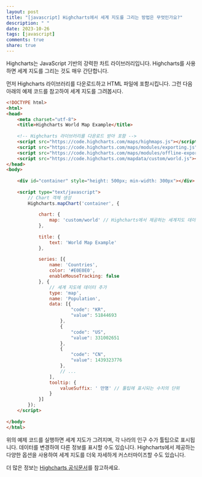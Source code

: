 ```yaml
---
layout: post
title: "[javascript] Highcharts에서 세계 지도를 그리는 방법은 무엇인가요?"
description: " "
date: 2023-10-26
tags: [javascript]
comments: true
share: true
---
```


Highcharts는 JavaScript 기반의 강력한 차트 라이브러리입니다. Highcharts를 사용하면 세계 지도를 그리는 것도 매우 간단합니다. 

먼저 Highcharts 라이브러리를 다운로드하고 HTML 파일에 포함시킵니다. 그런 다음 아래의 예제 코드를 참고하여 세계 지도를 그려봅시다.

``` html
<!DOCTYPE html>
<html>
<head>
    <meta charset="utf-8">
    <title>Highcharts World Map Example</title>
    
    <!-- Highcharts 라이브러리를 다운로드 받아 포함 -->
    <script src="https://code.highcharts.com/maps/highmaps.js"></script>
    <script src="https://code.highcharts.com/maps/modules/exporting.js"></script>
    <script src="https://code.highcharts.com/maps/modules/offline-exporting.js"></script>
    <script src="https://code.highcharts.com/mapdata/custom/world.js"></script>
</head>
<body>
    
    <div id="container" style="height: 500px; min-width: 300px"></div>
    
    <script type="text/javascript">
        // Chart 객체 생성
        Highcharts.mapChart('container', {
            
            chart: {
                map: 'custom/world' // Highcharts에서 제공하는 세계지도 데이터 사용
            },
            
            title: {
                text: 'World Map Example'
            },
            
            series: [{
                name: 'Countries',
                color: '#E0E0E0',
                enableMouseTracking: false
            }, {
                // 세계 지도에 데이터 추가
                type: 'map',
                name: 'Population',
                data: [{
                        "code": "KR",
                        "value": 51844693
                    },
                    {
                        "code": "US",
                        "value": 331002651
                    },
                    {
                        "code": "CN",
                        "value": 1439323776
                    },
                    // ...
                ],
                tooltip: {
                    valueSuffix: ' 만명' // 툴팁에 표시되는 수치의 단위
                }
            }]
        });
    </script>
    
</body>
</html>
```

위의 예제 코드를 실행하면 세계 지도가 그려지며, 각 나라의 인구 수가 툴팁으로 표시됩니다. 데이터를 변경하여 다른 정보를 표시할 수도 있습니다. Highcharts에서 제공하는 다양한 옵션을 사용하여 세계 지도를 더욱 자세하게 커스터마이즈할 수도 있습니다.

더 많은 정보는 [Highcharts 공식문서](https://www.highcharts.com/docs/index.php?id=maps)를 참고하세요.